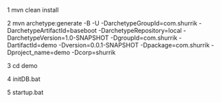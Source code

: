1 mvn clean install

2 mvn archetype:generate -B -U -DarchetypeGroupId=com.shurrik -DarchetypeArtifactId=baseboot -DarchetypeRepository=local -DarchetypeVersion=1.0-SNAPSHOT -DgroupId=com.shurrik -DartifactId=demo -Dversion=0.0.1-SNAPSHOT -Dpackage=com.shurrik -Dproject_name=demo -Dcorp=shurrik

3 cd demo

4 initDB.bat

5 startup.bat
